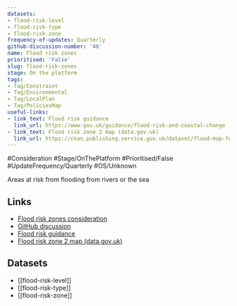 ```yaml
---
datasets:
- flood-risk-level
- flood-risk-type
- flood-risk-zone
frequency-of-updates: Quarterly
github-discussion-number: '46'
name: Flood risk zones
prioritised: 'False'
slug: flood-risk-zones
stage: On the platform
tags:
- Tag/Constraint
- Tag/Environmental
- Tag/LocalPlan
- Tag/PoliciesMap
useful-links:
- link_text: Flood risk guidance
  link_url: https://www.gov.uk/guidance/flood-risk-and-coastal-change
- link_text: Flood risk zone 2 map (data.gov.uk)
  link_url: https://ckan.publishing.service.gov.uk/dataset/flood-map-for-planning-rivers-and-sea-flood-zone-2
---
```


#Consideration #Stage/OnThePlatform #Prioritised/False #UpdateFrequency/Quarterly #OS/Unknown

Areas at risk from flooding from rivers or the sea

## Links

* [Flood risk zones consideration](https://design.planning.data.gov.uk/planning-consideration/flood-risk-zones)
* [GitHub discussion](https://github.com/digital-land/data-standards-backlog/discussions/46)
* [Flood risk guidance](https://www.gov.uk/guidance/flood-risk-and-coastal-change)
* [Flood risk zone 2 map (data.gov.uk)](https://ckan.publishing.service.gov.uk/dataset/flood-map-for-planning-rivers-and-sea-flood-zone-2)

## Datasets

* [[flood-risk-level]]
* [[flood-risk-type]]
* [[flood-risk-zone]]